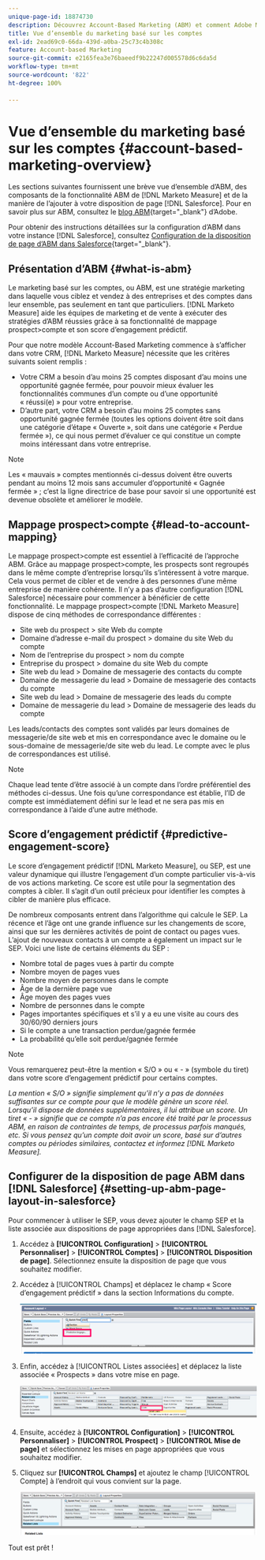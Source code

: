 ```yaml
---
unique-page-id: 18874730
description: Découvrez Account-Based Marketing (ABM) et comment Adobe Marketo Measure aide les équipes marketing et commerciales à mettre en œuvre des stratégies ABM efficaces.
title: Vue d’ensemble du marketing basé sur les comptes
exl-id: 2ead69c0-66da-439d-a0ba-25c73c4b308c
feature: Account-based Marketing
source-git-commit: e2165fea3e76baeedf9b22247d005578d6c6da5d
workflow-type: tm+mt
source-wordcount: '822'
ht-degree: 100%

---
```


# Vue d’ensemble du marketing basé sur les comptes {#account-based-marketing-overview}

Les sections suivantes fournissent une brève vue d’ensemble d’ABM, des composants de la fonctionnalité ABM de [!DNL Marketo Measure] et de la manière de l’ajouter à votre disposition de page [!DNL Salesforce]. Pour en savoir plus sur ABM, consultez le [blog ABM](https://business.adobe.com/blog/basics/account-based-marketing){target="_blank"} d’Adobe.

Pour obtenir des instructions détaillées sur la configuration d’ABM dans votre instance [!DNL Salesforce], consultez [Configuration de la disposition de page d’ABM dans Salesforce](/help/advanced-marketo-measure-features/account-based-marketing/account-based-marketing-overview.md#setting-up-abm-page-layout-in-salesforce){target="_blank"}.

## Présentation d’ABM {#what-is-abm}

Le marketing basé sur les comptes, ou ABM, est une stratégie marketing dans laquelle vous ciblez et vendez à des entreprises et des comptes dans leur ensemble, pas seulement en tant que particuliers. [!DNL Marketo Measure] aide les équipes de marketing et de vente à exécuter des stratégies d’ABM réussies grâce à sa fonctionnalité de mappage prospect>compte et son score d’engagement prédictif.

Pour que notre modèle Account-Based Marketing commence à s’afficher dans votre CRM, [!DNL Marketo Measure] nécessite que les critères suivants soient remplis :

* Votre CRM a besoin d’au moins 25 comptes disposant d’au moins une opportunité gagnée fermée, pour pouvoir mieux évaluer les fonctionnalités communes d’un compte ou d’une opportunité « réussi(e) » pour votre entreprise.
* D’autre part, votre CRM a besoin d’au moins 25 comptes sans opportunité gagnée fermée (toutes les options doivent être soit dans une catégorie d’étape « Ouverte », soit dans une catégorie « Perdue fermée »), ce qui nous permet d’évaluer ce qui constitue un compte moins intéressant dans votre entreprise.

>[!NOTE]
>
>Les « mauvais » comptes mentionnés ci-dessus doivent être ouverts pendant au moins 12 mois sans accumuler d’opportunité « Gagnée fermée » ; c’est la ligne directrice de base pour savoir si une opportunité est devenue obsolète et améliorer le modèle.

## Mappage prospect>compte {#lead-to-account-mapping}

Le mappage prospect>compte est essentiel à l’efficacité de l’approche ABM. Grâce au mappage prospect>compte, les prospects sont regroupés dans le même compte d’entreprise lorsqu’ils s’intéressent à votre marque. Cela vous permet de cibler et de vendre à des personnes d’une même entreprise de manière cohérente. Il n’y a pas d’autre configuration [!DNL Salesforce] nécessaire pour commencer à bénéficier de cette fonctionnalité. Le mappage prospect>compte [!DNL Marketo Measure] dispose de cinq méthodes de correspondance différentes :

* Site web du prospect > site Web du compte
* Domaine d’adresse e-mail du prospect > domaine du site Web du compte
* Nom de l’entreprise du prospect > nom du compte
* Entreprise du prospect > domaine du site Web du compte
* Site web du lead > Domaine de messagerie des contacts du compte
* Domaine de messagerie du lead > Domaine de messagerie des contacts du compte
* Site web du lead > Domaine de messagerie des leads du compte
* Domaine de messagerie du lead > Domaine de messagerie des leads du compte

Les leads/contacts des comptes sont validés par leurs domaines de messagerie/de site web et mis en correspondance avec le domaine ou le sous-domaine de messagerie/de site web du lead. Le compte avec le plus de correspondances est utilisé.

>[!NOTE]
>
>Chaque lead tente d’être associé à un compte dans l’ordre préférentiel des méthodes ci-dessus. Une fois qu’une correspondance est établie, l’ID de compte est immédiatement défini sur le lead et ne sera pas mis en correspondance à l’aide d’une autre méthode.

## Score d’engagement prédictif {#predictive-engagement-score}

Le score d’engagement prédictif [!DNL Marketo Measure], ou SEP, est une valeur dynamique qui illustre l’engagement d’un compte particulier vis-à-vis de vos actions marketing. Ce score est utile pour la segmentation des comptes à cibler. Il s’agit d’un outil précieux pour identifier les comptes à cibler de manière plus efficace.

De nombreux composants entrent dans l’algorithme qui calcule le SEP. La récence et l’âge ont une grande influence sur les changements de score, ainsi que sur les dernières activités de point de contact ou pages vues. L’ajout de nouveaux contacts à un compte a également un impact sur le SEP. Voici une liste de certains éléments du SEP :

* Nombre total de pages vues à partir du compte
* Nombre moyen de pages vues
* Nombre moyen de personnes dans le compte
* Âge de la dernière page vue
* Âge moyen des pages vues
* Nombre de personnes dans le compte
* Pages importantes spécifiques et s’il y a eu une visite au cours des 30/60/90 derniers jours
* Si le compte a une transaction perdue/gagnée fermée
* La probabilité qu’elle soit perdue/gagnée fermée

>[!NOTE]
>
>Vous remarquerez peut-être la mention « S/O » ou « - » (symbole du tiret) dans votre score d’engagement prédictif pour certains comptes.

_La mention « S/O » signifie simplement qu’il n’y a pas de données suffisantes sur ce compte pour que le modèle génère un score réel. Lorsqu’il dispose de données supplémentaires, il lui attribue un score._
_Un tiret « - » signifie que ce compte n’a pas encore été traité par le processus ABM, en raison de contraintes de temps, de processus parfois manqués, etc. Si vous pensez qu’un compte doit avoir un score, basé sur d’autres comptes ou périodes similaires, contactez et informez [!DNL Marketo Measure]._

## Configurer de la disposition de page ABM dans [!DNL Salesforce] {#setting-up-abm-page-layout-in-salesforce}

Pour commencer à utiliser le SEP, vous devez ajouter le champ SEP et la liste associée aux dispositions de page appropriées dans [!DNL Salesforce].

1. Accédez à **[!UICONTROL Configuration]** > **[!UICONTROL Personnaliser]** > **[!UICONTROL Comptes]** > **[!UICONTROL Disposition de page]**. Sélectionnez ensuite la disposition de page que vous souhaitez modifier.
1. Accédez à [!UICONTROL Champs] et déplacez le champ « Score d’engagement prédictif » dans la section Informations du compte.

   ![](assets/1.png)

1. Enfin, accédez à [!UICONTROL Listes associées] et déplacez la liste associée « Prospects » dans votre mise en page.

   ![](assets/2.png)

1. Ensuite, accédez à **[!UICONTROL Configuration]** > **[!UICONTROL Personnaliser]** > **[!UICONTROL Prospect]** > **[!UICONTROL Mise de page]** et sélectionnez les mises en page appropriées que vous souhaitez modifier.
1. Cliquez sur **[!UICONTROL Champs]** et ajoutez le champ [!UICONTROL Compte] à l’endroit qui vous convient sur la page.

   ![](assets/3.png)

Tout est prêt !

